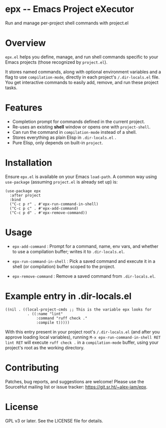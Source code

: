 # epx -- Emacs Project eXecutor


Run and manage per-project shell commands with project.el


# Overview

`epx.el` helps you define, manage, and run shell commands specific to
your Emacs projects (those recognized by `project.el`).

It stores named commands, along with optional environment variables and
a flag to use `compilation-mode`, directly in each project's
`/.dir-locals.el` file. You get interactive commands to easily add,
remove, and run these project tasks.

# Features

-   Completion prompt for commands defined in the current project.
-   Re-uses an existing **shell** window or opens one with
    `project-shell`.
-   Can run the command in `compilation-mode` instead of a
    shell.
-   Stores everything as plain Elisp in `.dir-locals.el` .
-   Pure Elisp, only depends on built-in `project`.

# Installation

Ensure `epx.el` is available on your Emacs `load-path`. A common way
using `use-package` (assuming `project.el` is already set up) is:

```
(use-package epx
  :after project
  :bind
  ("C-c p r" . #'epx-run-command-in-shell)
  ("C-c p c" . #'epx-add-command)
  ("C-c p d" . #'epx-remove-command))
```

# Usage

- `epx-add-command`
:   Prompt for a command, name, env vars, and whether to use a
    compilation buffer; writes it to `.dir-locals.el`.

- `epx-run-command-in-shell`
:   Pick a saved command and execute it in a shell (or compilation)
    buffer scoped to the project.

- `epx-remove-command`
:   Remove a saved command from `.dir-locals.el`.

# Example entry in .dir-locals.el

```
((nil . ((local-project-cmds ;; This is the variable epx looks for
          . ((:name "lint"
              :command "ruff check ."
              :compile t)))))
```

With this entry present in your project root's `/.dir-locals.el` (and
after you approve loading local variables), running
`M-x epx-run-command-in-shell RET lint RET` will execute `ruff check .`
in a `compilation-mode` buffer, using your project's root as the
working directory.

# Contributing

Patches, bug reports, and suggestions are welcome! Please use the
SourceHut mailing list or issue tracker:
<https://git.sr.ht/~alex-iam/epx>.

# License

GPL v3 or later. See the LICENSE file for details.
